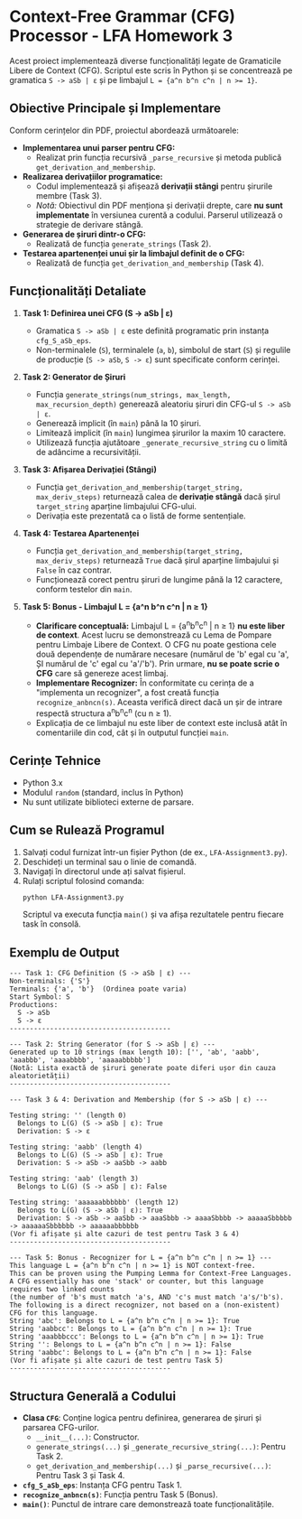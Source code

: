 # Context-Free Grammar (CFG) Processor - LFA Homework 3

Acest proiect implementează diverse funcționalități legate de Gramaticile Libere de Context (CFG). Scriptul este scris în Python și se concentrează pe gramatica `S -> aSb | ε` și pe limbajul `L = {a^n b^n c^n | n >= 1}`.

## Obiective Principale și Implementare

Conform cerințelor din PDF, proiectul abordează următoarele:

*   **Implementarea unui parser pentru CFG:**
    *   Realizat prin funcția recursivă `_parse_recursive` și metoda publică `get_derivation_and_membership`.
*   **Realizarea derivațiilor programatice:**
    *   Codul implementează și afișează **derivații stângi** pentru șirurile membre (Task 3).
    *   *Notă:* Obiectivul din PDF menționa și derivații drepte, care **nu sunt implementate** în versiunea curentă a codului. Parserul utilizează o strategie de derivare stângă.
*   **Generarea de șiruri dintr-o CFG:**
    *   Realizată de funcția `generate_strings` (Task 2).
*   **Testarea apartenenței unui șir la limbajul definit de o CFG:**
    *   Realizată de funcția `get_derivation_and_membership` (Task 4).

## Funcționalități Detaliate

1.  **Task 1: Definirea unei CFG (S -> aSb | ε)**
    *   Gramatica `S -> aSb | ε` este definită programatic prin instanța `cfg_S_aSb_eps`.
    *   Non-terminalele (`S`), terminalele (`a`, `b`), simbolul de start (`S`) și regulile de producție (`S -> aSb`, `S -> ε`) sunt specificate conform cerinței.

2.  **Task 2: Generator de Șiruri**
    *   Funcția `generate_strings(num_strings, max_length, max_recursion_depth)` generează aleatoriu șiruri din CFG-ul `S -> aSb | ε`.
    *   Generează implicit (în `main`) până la 10 șiruri.
    *   Limitează implicit (în `main`) lungimea șirurilor la maxim 10 caractere.
    *   Utilizează funcția ajutătoare `_generate_recursive_string` cu o limită de adâncime a recursivității.

3.  **Task 3: Afișarea Derivației (Stângi)**
    *   Funcția `get_derivation_and_membership(target_string, max_deriv_steps)` returnează calea de **derivație stângă** dacă șirul `target_string` aparține limbajului CFG-ului.
    *   Derivația este prezentată ca o listă de forme sentențiale.

4.  **Task 4: Testarea Apartenenței**
    *   Funcția `get_derivation_and_membership(target_string, max_deriv_steps)` returnează `True` dacă șirul aparține limbajului și `False` în caz contrar.
    *   Funcționează corect pentru șiruri de lungime până la 12 caractere, conform testelor din `main`.

5.  **Task 5: Bonus - Limbajul L = {a^n b^n c^n | n ≥ 1}**
    *   **Clarificare conceptuală:** Limbajul L = {a<sup>n</sup>b<sup>n</sup>c<sup>n</sup> | n ≥ 1} **nu este liber de context**. Acest lucru se demonstrează cu Lema de Pompare pentru Limbaje Libere de Context. O CFG nu poate gestiona cele două dependențe de numărare necesare (numărul de 'b' egal cu 'a', ȘI numărul de 'c' egal cu 'a'/'b'). Prin urmare, **nu se poate scrie o CFG** care să genereze acest limbaj.
    *   **Implementare Recognizer:** În conformitate cu cerința de a "implementa un recognizer", a fost creată funcția `recognize_anbncn(s)`. Aceasta verifică direct dacă un șir de intrare respectă structura a<sup>n</sup>b<sup>n</sup>c<sup>n</sup> (cu n ≥ 1).
    *   Explicația de ce limbajul nu este liber de context este inclusă atât în comentariile din cod, cât și în outputul funcției `main`.

## Cerințe Tehnice

*   Python 3.x
*   Modulul `random` (standard, inclus în Python)
*   Nu sunt utilizate biblioteci externe de parsare.

## Cum se Rulează Programul

1.  Salvați codul furnizat într-un fișier Python (de ex., `LFA-Assignment3.py`).
2.  Deschideți un terminal sau o linie de comandă.
3.  Navigați în directorul unde ați salvat fișierul.
4.  Rulați scriptul folosind comanda:
    ```bash
    python LFA-Assignment3.py
    ```
    Scriptul va executa funcția `main()` și va afișa rezultatele pentru fiecare task în consolă.

## Exemplu de Output

```
--- Task 1: CFG Definition (S -> aSb | ε) ---
Non-terminals: {'S'}
Terminals: {'a', 'b'}  (Ordinea poate varia)
Start Symbol: S
Productions:
  S -> aSb
  S -> ε
----------------------------------------

--- Task 2: String Generator (for S -> aSb | ε) ---
Generated up to 10 strings (max length 10): ['', 'ab', 'aabb', 'aaabbb', 'aaaabbbb', 'aaaaabbbbb']
(Notă: Lista exactă de șiruri generate poate diferi ușor din cauza aleatorietății)
----------------------------------------

--- Task 3 & 4: Derivation and Membership (for S -> aSb | ε) ---

Testing string: '' (length 0)
  Belongs to L(G) (S -> aSb | ε): True
  Derivation: S -> ε

Testing string: 'aabb' (length 4)
  Belongs to L(G) (S -> aSb | ε): True
  Derivation: S -> aSb -> aaSbb -> aabb

Testing string: 'aab' (length 3)
  Belongs to L(G) (S -> aSb | ε): False

Testing string: 'aaaaaabbbbbb' (length 12)
  Belongs to L(G) (S -> aSb | ε): True
  Derivation: S -> aSb -> aaSbb -> aaaSbbb -> aaaaSbbbb -> aaaaaSbbbbb -> aaaaaaSbbbbbb -> aaaaaabbbbbb
(Vor fi afișate și alte cazuri de test pentru Task 3 & 4)
----------------------------------------

--- Task 5: Bonus - Recognizer for L = {a^n b^n c^n | n >= 1} ---
This language L = {a^n b^n c^n | n >= 1} is NOT context-free.
This can be proven using the Pumping Lemma for Context-Free Languages.
A CFG essentially has one 'stack' or counter, but this language requires two linked counts
(the number of 'b's must match 'a's, AND 'c's must match 'a's/'b's).
The following is a direct recognizer, not based on a (non-existent) CFG for this language.
String 'abc': Belongs to L = {a^n b^n c^n | n >= 1}: True
String 'aabbcc': Belongs to L = {a^n b^n c^n | n >= 1}: True
String 'aaabbbccc': Belongs to L = {a^n b^n c^n | n >= 1}: True
String '': Belongs to L = {a^n b^n c^n | n >= 1}: False
String 'aabbc': Belongs to L = {a^n b^n c^n | n >= 1}: False
(Vor fi afișate și alte cazuri de test pentru Task 5)
----------------------------------------
```

## Structura Generală a Codului

*   **Clasa `CFG`**: Conține logica pentru definirea, generarea de șiruri și parsarea CFG-urilor.
    *   `__init__(...)`: Constructor.
    *   `generate_strings(...)` și `_generate_recursive_string(...)`: Pentru Task 2.
    *   `get_derivation_and_membership(...)` și `_parse_recursive(...)`: Pentru Task 3 și Task 4.
*   **`cfg_S_aSb_eps`**: Instanța CFG pentru Task 1.
*   **`recognize_anbncn(s)`**: Funcția pentru Task 5 (Bonus).
*   **`main()`**: Punctul de intrare care demonstrează toate funcționalitățile.
